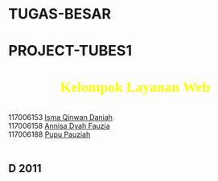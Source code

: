 TUGAS-BESAR
===========
PROJECT-TUBES1
==============

<h1 align=center>
<font color=#FFFF00 face=calibri> Kelompok Layanan Web</font>
</h1>
<br />
<a href="https://avatars0.githubusercontent.com/u/7277073?s=400"></a>
117006153 <a href="https://github.com/IsmaQinwanDaniah">Isma Qinwan Daniah</a>
<br />
117006158 <a href="https://github.com/AnnisaDF">Annisa Dyah Fauzia</a>
<br />
117006188 <a href="https://github.com/PupuPauziah">Pupu Pauziah</a>
<br />
<br />

<h2>D 2011</h2>
